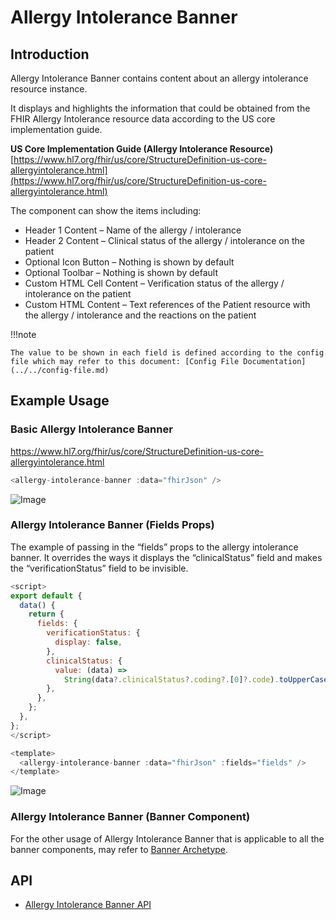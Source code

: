# Allergy Intolerance Banner

## Introduction

Allergy Intolerance Banner contains content about an allergy intolerance resource instance.

It displays and highlights the information that could be obtained from the FHIR Allergy Intolerance resource data according to the US core implementation guide.

**US Core Implementation Guide (Allergy Intolerance Resource)**<br/>
[https://www.hl7.org/fhir/us/core/StructureDefinition-us-core-allergyintolerance.html](https://www.hl7.org/fhir/us/core/StructureDefinition-us-core-allergyintolerance.html)

The component can show the items including:

- Header 1 Content – Name of the allergy / intolerance
- Header 2 Content – Clinical status of the allergy / intolerance on the patient
- Optional Icon Button – Nothing is shown by default
- Optional Toolbar – Nothing is shown by default
- Custom HTML Cell Content – Verification status of the allergy / intolerance on the patient
- Custom HTML Content – Text references of the Patient resource with the allergy / intolerance and the reactions on the patient

!!!note

    The value to be shown in each field is defined according to the config file which may refer to this document: [Config File Documentation](../../config-file.md)

## Example Usage

### Basic Allergy Intolerance Banner

https://www.hl7.org/fhir/us/core/StructureDefinition-us-core-allergyintolerance.html

```javascript linenums="1"
<allergy-intolerance-banner :data="fhirJson" />
```

<script setup>
import allergyBanner from "./template/allergy-intolerance-banner.vue"

// import "bootstrap/dist/css/bootstrap.min.css"
</script>

 <ClientOnly>
  <allergyBanner />
</ClientOnly>

![Image](img/1.jpg)

### Allergy Intolerance Banner (Fields Props)

The example of passing in the “fields” props to the allergy intolerance banner. It overrides the ways it displays the “clinicalStatus” field and makes the “verificationStatus” field to be invisible.

```javascript linenums="1"
<script>
export default {
  data() {
    return {
      fields: {
        verificationStatus: {
          display: false,
        },
        clinicalStatus: {
          value: (data) =>
            String(data?.clinicalStatus?.coding?.[0]?.code).toUpperCase(),
        },
      },
    };
  },
};
</script>

<template>
  <allergy-intolerance-banner :data="fhirJson" :fields="fields" />
</template>
```

![Image](img/2.jpg)

### Allergy Intolerance Banner (Banner Component)

For the other usage of Allergy Intolerance Banner that is applicable to all the banner components, may refer to [Banner Archetype](../archetype-banner/archetype-banner.md).

## API

- [Allergy Intolerance Banner API](../../components-api/allergy-intolerance-banner.md)
